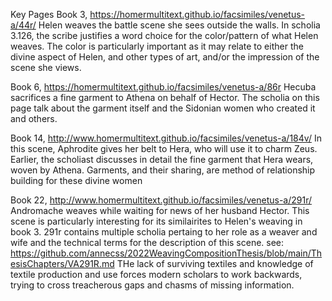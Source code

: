 
Key Pages
Book 3, https://homermultitext.github.io/facsimiles/venetus-a/44r/
Helen weaves the battle scene she sees outside the walls. In scholia 3.126, the scribe justifies a word choice for the color/pattern of what Helen weaves. The color is particularly important as it may relate to either the divine aspect of Helen, and other types of art, and/or the impression of the scene she views.

Book 6, https://homermultitext.github.io/facsimiles/venetus-a/86r
Hecuba sacrifices a fine garment to Athena on behalf of Hector. The scholia on this page talk about the garment itself and the Sidonian women who created it and others.

Book 14, http://www.homermultitext.github.io/facsimiles/venetus-a/184v/
In this scene, Aphrodite gives her belt to Hera, who will use it to charm Zeus. Earlier, the scholiast discusses in detail the fine garment that Hera wears, woven by Athena. Garments, and their sharing, are method of relationship building for these divine women

Book 22, http://www.homermultitext.github.io/facsimiles/venetus-a/291r/
Andromache weaves while waiting for news of her husband Hector. This scene is particularly interesting for its similairites to Helen's weaving in book 3. 291r contains multiple scholia pertaing to her role as a weaver and wife and the technical terms for the description of this scene. see: https://github.com/annecss/2022WeavingCompositionThesis/blob/main/ThesisChapters/VA291R.md
THe lack of surviving textiles and knowledge of textile production and use forces modern scholars to work backwards, trying to cross treacherous gaps and chasms of missing information. 
